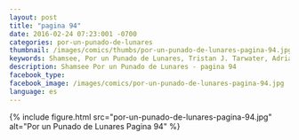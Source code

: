 ```yaml
---
layout: post
title: "pagina 94"
date: 2016-02-24 07:23:001 -0700
categories: por-un-punado-de-lunares
thumbnail: /images/comics/thumbs/por-un-punado-de-lunares-pagina-94.jpg
keywords: Shamsee, Por un Punado de Lunares, Tristan J. Tarwater, Adrian Ricker
description: Shamsee Por un Punado de Lunares - pagina 94
facebook_type: 
facebook_image: /images/comics/por-un-punado-de-lunares-pagina-94.jpg
language: es
---
```

{% include figure.html src="por-un-punado-de-lunares-pagina-94.jpg" alt="Por un Punado de Lunares Pagina 94" %}
